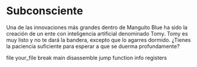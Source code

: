 # Subconsciente

Una de las innovaciones más grandes dentro de Manguito Blue ha sido la creación de un ente con inteligencia artificial denominado Tomy. Tomy es muy listo y no te dará la bandera, excepto que lo agarres dormido. ¿Tienes la paciencia suficiente para esperar a que se duerma profundamente?

file your_file
break main
disassemble
jump function
info registers
